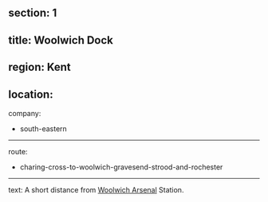 section: 1
----
title: Woolwich Dock
----
region: Kent
----
location: 
----
company:
- south-eastern
----
route:
- charing-cross-to-woolwich-gravesend-strood-and-rochester
----
text: A short distance from [Woolwich Arsenal](/stations/woolwich-arsenal) Station.
